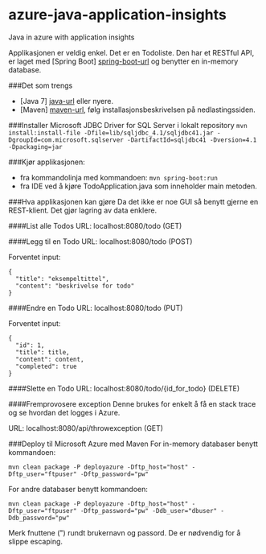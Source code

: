# azure-java-application-insights
Java in azure with application insights

Applikasjonen er veldig enkel. Det er en Todoliste. Den har et RESTful API, er laget med [Spring Boot] [spring-boot-url] og benytter en in-memory database.

###Det som trengs
- [Java 7] [java-url] eller nyere.
- [Maven] [maven-url], følg installasjonsbeskrivelsen på nedlastingssiden.

###Installer Microsoft JDBC Driver for SQL Server i lokalt repository
`mvn install:install-file -Dfile=lib/sqljdbc_4.1/sqljdbc41.jar -DgroupId=com.microsoft.sqlserver -DartifactId=sqljdbc41 -Dversion=4.1 -Dpackaging=jar`

###Kjør applikasjonen:
- fra kommandolinja med kommandoen: `mvn spring-boot:run`
- fra IDE ved å kjøre TodoApplication.java som inneholder main metoden.

###Hva applikasjonen kan gjøre
Da det ikke er noe GUI så benytt gjerne en REST-klient. Det gjør lagring av data enklere.

####List alle Todos
URL: localhost:8080/todo (GET)

####Legg til en Todo
URL: localhost:8080/todo (POST)

Forventet input:

    {
      "title": "eksempeltittel",
      "content": "beskrivelse for todo"
    }
    
####Endre en Todo
URL: localhost:8080/todo (PUT)

Forventet input:

    {
      "id": 1,
      "title": title,
      "content": content,
      "completed": true
    }

####Slette en Todo
URL: localhost:8080/todo/{id_for_todo} (DELETE)

####Fremprovosere exception
Denne brukes for enkelt å få en stack trace og se hvordan det logges i Azure.

URL: localhost:8080/api/throwexception (GET)

###Deploy til Microsoft Azure‎ med Maven
For in-memory databaser benytt kommandoen:

`mvn clean package -P deployazure -Dftp_host="host" -Dftp_user="ftpuser" -Dftp_password="pw"`

For andre databaser benytt kommandoen:

`mvn clean package -P deployazure -Dftp_host="host" -Dftp_user="ftpuser" -Dftp_password="pw" -Ddb_user="dbuser" -Ddb_password="pw"`

Merk fnuttene (") rundt brukernavn og passord. De er nødvendig for å slippe escaping.

[java-url]: http://www.oracle.com/technetwork/java/javase/downloads/index.html
[maven-url]: http://maven.apache.org/
[spring-boot-url]: http://projects.spring.io/spring-boot/